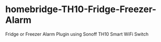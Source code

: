 # homebridge-TH10-Fridge-Freezer-Alarm
Fridge or Freezer Alarm Plugin using Sonoff TH10 Smart WiFi Switch
